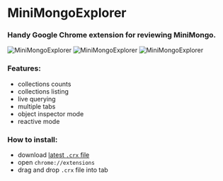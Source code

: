 # MiniMongoExplorer

### Handy Google Chrome extension for reviewing MiniMongo.

![MiniMongoExplorer](https://raw.githubusercontent.com/radekmie/MiniMongoExplorer/master/binary/MiniMongoExplorer-1.png)
![MiniMongoExplorer](https://raw.githubusercontent.com/radekmie/MiniMongoExplorer/master/binary/MiniMongoExplorer-2.png)
![MiniMongoExplorer](https://raw.githubusercontent.com/radekmie/MiniMongoExplorer/master/binary/MiniMongoExplorer-3.png)

### Features:

- collections counts
- collections listing
- live querying
- multiple tabs
- object inspector mode
- reactive mode

### How to install:

- download [latest `.crx` file](https://raw.githubusercontent.com/radekmie/MiniMongoExplorer/master/binary/MiniMongoExplorer-0.5.3.crx)
- open `chrome://extensions`
- drag and drop `.crx` file into tab
